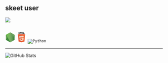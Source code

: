 ## skeet user</strong>


<img src="https://www.google.com/url?sa=i&url=https%3A%2F%2Fbr.pinterest.com%2Fdjalmanet2002%2Fgifs-calmos%2F&psig=AOvVaw34kWjyMf6-RmNXqai6ZY5j&ust=1634754688919000&source=images&cd=vfe&ved=0CAsQjRxqFwoTCJjsh_aN1_MCFQAAAAAdAAAAABAD"/>

##  

<code><img height="32" src="https://raw.githubusercontent.com/github/explore/80688e429a7d4ef2fca1e82350fe8e3517d3494d/topics/nodejs/nodejs.png" alt="Nodejs"/></code>
<code><img height="32" src="https://raw.githubusercontent.com/github/explore/80688e429a7d4ef2fca1e82350fe8e3517d3494d/topics/html/html.png" alt="HTML5"/></code>
<code><img height="32" src="https://w7.pngwing.com/pngs/792/780/png-transparent-python-computer-icons-tutorial-computer-programming-social-icons-miscellaneous-angle-text-thumbnail.png" alt="Python"/></code>

---

![GitHub Stats](https://github-readme-stats.vercel.app/api?username=angeloo999&show_icons=true)
